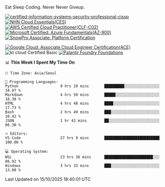 Eat Sleep Coding.
Never Never Giveup.

[![certified-information-systems-security-professional-cissp](https://github.com/user-attachments/assets/d259884f-7f9a-4d80-a663-6968ead7464a)](https://www.credly.com/badges/f394a010-85a0-450b-9136-8043af01d71c/public_url)
[![NHN Cloud Essentials(CES)](https://github.com/user-attachments/assets/f405dcae-c923-424d-927f-e993bac10fa9)](https://www.nhncloud.com/kr/edu/certification/search)
[![AWS Certified Cloud Practitioner(CLF-C02)](https://github.com/user-attachments/assets/5199a6f5-42d5-4e70-b493-16c3fd42e691)](https://www.credly.com/badges/235e2b66-a782-4a21-ac77-ac4e42037113)
[![Microsoft Certified: Azure Fundamentals(AZ-900)](https://github.com/user-attachments/assets/7eb23f86-6311-42f9-83ab-166a25656710)](https://learn.microsoft.com/en-us/users/tiaz0128/credentials/ca6706271c8233ef)
[![SnowPro Associate: Platform Certification](https://github.com/user-attachments/assets/6b0ae8e7-175e-4b7d-917f-b7b2c6d67ef5)](https://achieve.snowflake.com/f4439c87-fed8-4ba2-a93c-291bdd46e434)

[![Google Cloud: Associate Cloud Engineer Certification(ACE)](https://github.com/user-attachments/assets/cfd997df-d382-484c-8760-6fa93a7d1d1f)](https://www.credly.com/earner/earned/share/1a52c593-93e4-470f-93ed-53d57051b28e)
![kt cloud Certified Basic](https://github.com/user-attachments/assets/3667eac4-3c22-4809-a869-f53a58ac35a7)
[![Palantir Foundry Foundations](https://github.com/user-attachments/assets/0c158db8-37c9-49dc-8243-caecba6d0163)](https://verify.skilljar.com/c/gqzrmw3x4y7i)


<!--START_SECTION:waka-->
📊 **This Week I Spent My Time On** 

```text
🕑︎ Time Zone: Asia/Seoul

💬 Programming Languages: 
Python                   9 hrs 29 mins       █████████░░░░░░░░░░░░░░░░   34.97 % 
Markdown                 4 hrs 59 mins       █████░░░░░░░░░░░░░░░░░░░░   18.38 % 
HTML                     4 hrs 48 mins       ████░░░░░░░░░░░░░░░░░░░░░   17.73 % 
Bash                     2 hrs 49 mins       ███░░░░░░░░░░░░░░░░░░░░░░   10.42 % 
JSON                     1 hr 42 mins        ██░░░░░░░░░░░░░░░░░░░░░░░   06.30 % 

🔥 Editors: 
VS Code                  27 hrs 9 mins       █████████████████████████   100.00 % 

💻 Operating System: 
WSL                      23 hrs 36 mins      ██████████████████████░░░   86.92 % 
Windows                  3 hrs 33 mins       ███░░░░░░░░░░░░░░░░░░░░░░   13.08 % 
```


 Last Updated on 15/10/2025 18:40:01 UTC
<!--END_SECTION:waka-->
